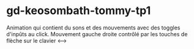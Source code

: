 # gd-keosombath-tommy-tp1
Animation qui contient du sons et des mouvements avec des toggles d'inpûts au click.
Mouvement gauche droite contrôlé par les touches de flèche sur le clavier <-->
